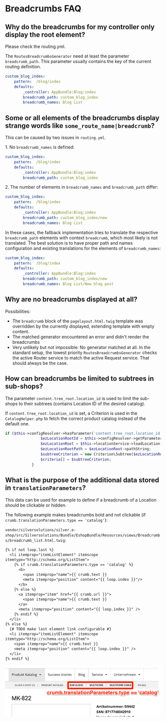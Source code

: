 # Breadcrumbs FAQ

## Why do the breadcrumbs for my controller only display the root element?

Please check the routing.yml.

The `RoutesBreadcrumbsGenerator` need at least the parameter `breadcrumb_path`. This parameter usually contains the key of the current routing definition.

``` yaml
custom_blog_index:
    pattern:  /blog/index
    defaults:
        _controller: AppBundle:Blog:index
        breadcrumb_path: custom_blog_index
        breadcrumb_names: Blog List
```

## Some or all elements of the breadcrumbs display strange words like `some_route_name|breadcrumb`?

This can be caused by two issues in `routing.yml`.

1\. No `breadcrumb_names` is defined:

``` yaml
custom_blog_index:
    pattern:  /blog/index
    defaults:
        _controller: AppBundle:Blog:index
        breadcrumb_path: custom_blog_index
```

2\. The number of elements in `breadcrumb_names` and `breadcrumb_path` differ:

``` yaml
custom_blog_index:
    pattern:  /blog/index
    defaults:
        _controller: AppBundle:Blog:index
        breadcrumb_path: custom_blog_index/new
        breadcrumb_names: Blog List
```

In these cases, the fallback implementation tries to translate the respective `breadcrumb_path` elements with context `breadcrumb`, which most likely is not translated. The best solution is to have proper path and names configuration and existing translations for the elements of `breadcrumb_names`:

``` yaml
custom_blog_index:
    pattern:  /blog/index
    defaults:
        _controller: AppBundle:Blog:index
        breadcrumb_path: custom_blog_index/new
        breadcrumb_names: Blog List/New blog post
```

## Why are no breadcrumbs displayed at all?

Possibilities:

- The `breadcrumb` block of the `pagelayout.html.twig` template was overridden by the currently displayed, extending template with empty content.
- The matched generator encountered an error and didn't render the breadcrumbs
- Very unlikely but not impossible: No generator matched at all.
In the standard setup, the lowest priority `RoutesBreadcrumbsGenerator` checks the active Router service to match the active Request service. That should always be the case.

## How can breadcrumbs be limited to subtrees in sub-shops?

The parameter `content.tree_root.location_id` is used to limit the sub-shops to their subtrees (contains Location ID of the desired catalog).

If `content.tree_root.location_id` is set, a Criterion is used in the `CatalogHelper.php` to fetch the correct product catalog instead of the default one.

``` php
if ($this->configResolver->hasParameter('content.tree_root.location_id')) {
                $ezLocationRootId = $this->configResolver->getParameter('content.tree_root.location_id');
                $ezLocationRoot = $this->locationService->loadLocation($ezLocationRootId);
                $ezLocationRootPath = $ezLocationRoot->pathString;
                $subtreeCriterion = new Criterion\Subtree($ezLocationRootPath);
                $criteria[] = $subtreeCriterion;
            }
```

## What is the purpose of the additional data stored in `translationParameters`?

This data can be used for example to define if a breadcrumb of a Location should be clickable or hidden.

The following example makes breadcrumbs bold and not clickable (if `crumb.translationParameters.type == 'catalog'`):

`vendor/silversolutions/silver.e-shop/src/Silversolutions/Bundle/EshopBundle/Resources/views/Breadcrumbs/breadcrumb_list.html.twig`:

``` html+twig
{% if not loop.last %}
  <li itemprop="itemListElement" itemscope itemtype="http://schema.org/ListItem">
    {% if crumb.translationParameters.type == 'catalog' %}
      <b>
        <span itemprop="name">{{ crumb.text }}
        <meta itemprop="position" content="{{ loop.index }}"/>
      </b>
    {% else %}
      <a itemprop="item" href="{{ crumb.url }}">
        <span itemprop="name">{{ crumb.text }}
      </a>
      <meta itemprop="position" content="{{ loop.index }}" />
    {% endif %}
  </li>
{% else %}
  {# TODO make last element link configurable #}
  <li itemprop="itemListElement" itemscope itemtype="http://schema.org/ListItem">
    <span itemprop="name">{{ crumb.text }}
    <meta itemprop="position" content="{{ loop.index }}" />
  </li>
{% endif %}
```

![](../img/breadcrumbs_faq.png)  
